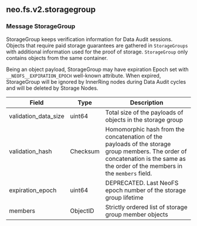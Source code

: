 ## neo.fs.v2.storagegroup




### Message StorageGroup

StorageGroup keeps verification information for Data Audit sessions. Objects
that require paid storage guarantees are gathered in `StorageGroups` with
additional information used for the proof of storage. `StorageGroup` only
contains objects from the same container.

Being an object payload, StorageGroup may have expiration Epoch set with
`__NEOFS__EXPIRATION_EPOCH` well-known attribute. When expired, StorageGroup
will be ignored by InnerRing nodes during Data Audit cycles and will be
deleted by Storage Nodes.

| Field | Type | Description |
| ----- | ---- | ----------- |
| validation_data_size | uint64 | Total size of the payloads of objects in the storage group |
| validation_hash | Checksum | Homomorphic hash from the concatenation of the payloads of the storage group members. The order of concatenation is the same as the order of the members in the `members` field. |
| expiration_epoch | uint64 | DEPRECATED. Last NeoFS epoch number of the storage group lifetime |
| members | ObjectID | Strictly ordered list of storage group member objects |
     
